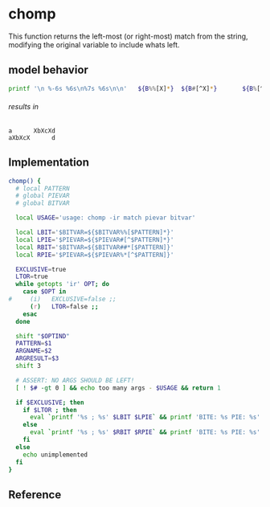 # chomp

This function returns the left-most (or right-most) match from the string, modifying
the original variable to include whats left.

## model behavior

```sh
printf '\n %-6s %6s\n%7s %6s\n\n'   ${B%%[X]*}  ${B#[^X]*}       ${B%[^X]*} ${B##*[X]}
```

###### results in

```
a      XbXcXd
aXbXcX      d
```

## Implementation

```sh
chomp() {
  # local PATTERN
  # global PIEVAR
  # global BITVAR

  local USAGE='usage: chomp -ir match pievar bitvar'

  local LBIT='$BITVAR=${$BITVAR%%[$PATTERN]*}'
  local LPIE='$PIEVAR=${$PIEVAR#[^$PATTERN]*}'
  local RBIT='$BITVAR=${$BITVAR##*[$PATTERN]}'
  local RPIE='$PIEVAR=${$PIEVAR%*[^$PATTERN]}'

  EXCLUSIVE=true
  LTOR=true
  while getopts 'ir' OPT; do
    case $OPT in
#     (i)   EXCLUSIVE=false ;;
      (r)   LTOR=false ;;
    esac
  done

  shift "$OPTIND"
  PATTERN=$1
  ARGNAME=$2
  ARGRESULT=$3
  shift 3

  # ASSERT: NO ARGS SHOULD BE LEFT!
  [ ! $# -gt 0 ] && echo too many args - $USAGE && return 1

  if $EXCLUSIVE; then
    if $LTOR ; then
      eval `printf '%s ; %s' $LBIT $LPIE` && printf 'BITE: %s PIE: %s' $LBIT $LPIE
    else
      eval `printf '%s ; %s' $RBIT $RPIE` && printf 'BITE: %s PIE: %s' $RBIT $RPIE
    fi
  else
    echo unimplemented
  fi
}
```

## Reference


